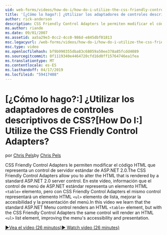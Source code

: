 ```yaml
---
uid: web-forms/videos/how-do-i/how-do-i-utilize-the-css-friendly-control-adapters
title: '[¿Cómo lo hago?:] ¿Utilizar los adaptadores de controles descriptivos de CSS? | Microsoft Docs'
author: rick-anderson
description: CSS Friendly Control Adapters le permiten modificar el código HTML que representa un control de servidor estándar de ASP.NET 2.0. En este vídeo, información que el stan...
ms.author: riande
ms.date: 09/01/2007
ms.assetid: aa5a29e3-0cc2-4cc0-986d-e845dbf01813
msc.legacyurl: /web-forms/videos/how-do-i/how-do-i-utilize-the-css-friendly-control-adapters
msc.type: video
ms.openlocfilehash: bf9b990355dba83c68059a50ee378a85fcdd4089
ms.sourcegitcommit: 0f1119340e4464720cfd16d0ff15764746ea1fea
ms.translationtype: MT
ms.contentlocale: es-ES
ms.lasthandoff: 04/17/2019
ms.locfileid: "59417408"
---
```

# <a name="how-do-i-utilize-the-css-friendly-control-adapters"></a><span data-ttu-id="381fc-105">[¿Cómo lo hago?:] ¿Utilizar los adaptadores de controles descriptivos de CSS?</span><span class="sxs-lookup"><span data-stu-id="381fc-105">[How Do I:] Utilize the CSS Friendly Control Adapters?</span></span>

<span data-ttu-id="381fc-106">por [Chris Pels](https://twitter.com/chrispels)</span><span class="sxs-lookup"><span data-stu-id="381fc-106">by [Chris Pels](https://twitter.com/chrispels)</span></span>

<span data-ttu-id="381fc-107">CSS Friendly Control Adapters le permiten modificar el código HTML que representa un control de servidor estándar de ASP.NET 2.0.</span><span class="sxs-lookup"><span data-stu-id="381fc-107">The CSS Friendly Control Adapters allow you to alter the HTML that is rendered by a standard ASP.NET 2.0 server control.</span></span> <span data-ttu-id="381fc-108">En este vídeo, información que el control de menú de ASP.NET estándar representa un elemento HTML `<table>` elemento, pero con CSS Friendly Control Adapters el mismo control representará un elemento HTML `<ul>` elemento de lista, mejorar la accesibilidad y la presentación del menú.</span><span class="sxs-lookup"><span data-stu-id="381fc-108">In this video we learn that the standard ASP.NET Menu control renders an HTML `<table>` element, but with the CSS Friendly Control Adapters the same control will render an HTML `<ul>` list element, improving the menu's accessibility and presentation.</span></span> 

[<span data-ttu-id="381fc-109">&#9654;Vea el vídeo (26 minutos)</span><span class="sxs-lookup"><span data-stu-id="381fc-109">&#9654; Watch video (26 minutes)</span></span>](https://channel9.msdn.com/Blogs/ASP-NET-Site-Videos/how-do-i-utilize-the-css-friendly-control-adapters)
